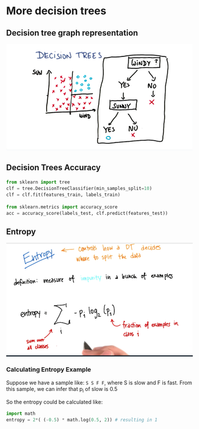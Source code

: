 # More decision trees

## Decision tree graph representation

![Graph representation](DT-Graph.png)

## Decision Trees Accuracy

```python
from sklearn import tree
clf = tree.DecisionTreeClassifier(min_samples_split=10)
clf = clf.fit(features_train, labels_train)

from sklearn.metrics import accuracy_score
acc = accuracy_score(labels_test, clf.predict(features_test)) 
```

## Entropy

![Entropy](Entropy.png)

### Calculating Entropy Example

Suppose we have a sample like: `S S F F`, where S is slow and F is fast.
From this sample, we can infer that p<sub>i</sub> of  slow is 0.5

So the entropy could be calculated like:
```python
import math
entropy = 2*( (-0.5) * math.log(0.5, 2)) # resulting in 1
```